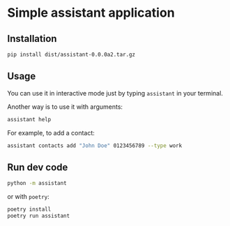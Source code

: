 # Simple assistant application

## Installation

```sh
pip install dist/assistant-0.0.0a2.tar.gz
```

## Usage

You can use it in interactive mode just by typing `assistant` in your terminal.

Another way is to use it with arguments:

```sh
assistant help

```

For example, to add a contact:

```sh
assistant contacts add "John Doe" 0123456789 --type work
```

## Run dev code

```sh
python -m assistant
```

or with `poetry`:

```sh
poetry install
poetry run assistant
```

